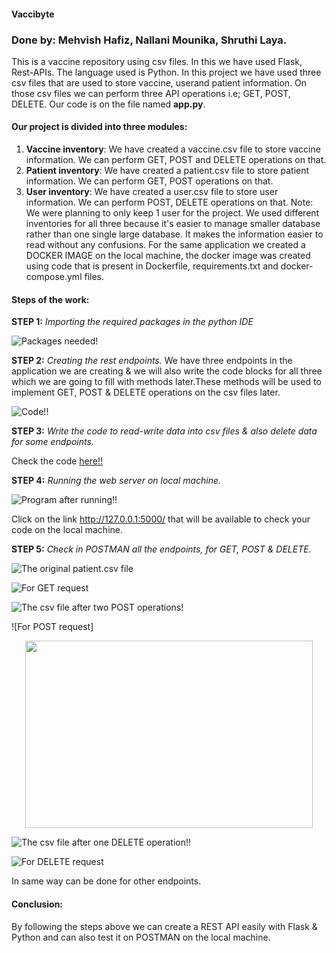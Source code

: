 #### Vaccibyte
### Done by: Mehvish Hafiz, Nallani Mounika, Shruthi Laya.
This is a vaccine repository using csv files.
In this we have used Flask, Rest-APIs. The language used is Python.
In this project we have used three csv files that are used to store vaccine, userand patient information. On those csv files we can perform three API operations i.e; GET, POST, DELETE.
Our code is on the file named **app.py**.
#### Our project is divided into three modules:
1. **Vaccine inventory**: We have created a vaccine.csv file to store vaccine information. We can perform GET, POST and DELETE operations on that.
2. **Patient inventory**: We have created a patient.csv file to store patient information. We can perform GET, POST operations on that.
3. **User inventory**: We have created a user.csv file to store user information. We can perform POST, DELETE operations on that. Note: We were planning to only keep 1 user for the project.
We used different inventories for all three because it's easier to manage smaller database rather than one single large database. It makes the information easier to read without any confusions.
For the same application we created a DOCKER IMAGE on the local machine, the docker image was created using code that is present in Dockerfile, requirements.txt and docker-compose.yml files.

#### Steps of the work:
**STEP 1:** _Importing the required packages in the python IDE_

![Packages needed!](https://user-images.githubusercontent.com/82588312/115039573-3562bb00-9eee-11eb-81f0-a17ddc07389f.png)

**STEP 2:** _Creating the rest endpoints._ We have three endpoints in the application we are creating & we will also write the code blocks for all three which we are going to fill with methods later.These methods will be used to implement GET, POST & DELETE operations on the csv files later.

![Code!!](https://user-images.githubusercontent.com/82588312/115040072-adc97c00-9eee-11eb-9031-1c00c2500a2c.png)

**STEP 3:** _Write the code to read-write data into csv files & also delete data for some endpoints._

Check the code [here!!](https://github.com/mehvish24/Vaccibyte/blob/main/app.py)

**STEP 4:** _Running the web server on local machine._

![Program after running!!](https://user-images.githubusercontent.com/82588312/115042224-e8341880-9ef0-11eb-90ae-72cc480859ba.png)

Click on the link http://127.0.0.1:5000/ that will be available to check your code on the local machine.

**STEP 5:** _Check in POSTMAN all the endpoints, for GET, POST & DELETE._

![The original patient.csv file](https://user-images.githubusercontent.com/82588312/115044601-49f58200-9ef3-11eb-8139-e408a8d9d5a3.png)

![For GET request](https://user-images.githubusercontent.com/82588312/115042977-9e97fd80-9ef1-11eb-9107-0abdb7ef3bc3.png)

![The csv file after two POST operations!](https://user-images.githubusercontent.com/82588312/115045644-53331e80-9ef4-11eb-8bd8-e99239378686.png)

![For POST request]<p align="center">
  <img width="460" height="300" src="https://user-images.githubusercontent.com/82588312/115043335-0a7a6600-9ef2-11eb-9271-6c15c11ccdcd.png">
</p>

![The csv file after one DELETE operation!!](https://user-images.githubusercontent.com/82588312/115045936-97262380-9ef4-11eb-90ca-702da0352f0a.png)

![For DELETE request](https://user-images.githubusercontent.com/82588312/115043604-4e6d6b00-9ef2-11eb-9625-6baeb3534d9e.png)


In same way can be done for other endpoints.

#### **Conclusion:** 
By following the steps above we can create a REST API easily with Flask & Python and can also test it on POSTMAN on the local machine.




